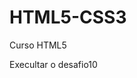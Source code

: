 # HTML5-CSS3
 Curso HTML5

<a hrelf ="https://renatagarcianonato.github.io/html5-css3/exercicios/desafio10/android.html">Execultar o desafio10</a>